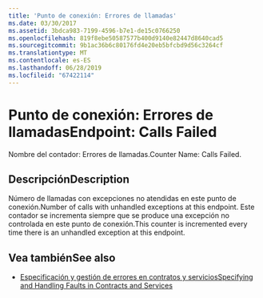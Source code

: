 ```yaml
---
title: 'Punto de conexión: Errores de llamadas'
ms.date: 03/30/2017
ms.assetid: 3bdca983-7199-4596-b7e1-de15c0766250
ms.openlocfilehash: 819f8ebe50587577b400d9140e82447d8640cad5
ms.sourcegitcommit: 9b1ac36b6c80176fd4e20eb5bfcbd9d56c3264cf
ms.translationtype: MT
ms.contentlocale: es-ES
ms.lasthandoff: 06/28/2019
ms.locfileid: "67422114"
---
```

# <a name="endpoint-calls-failed"></a><span data-ttu-id="e2482-102">Punto de conexión: Errores de llamadas</span><span class="sxs-lookup"><span data-stu-id="e2482-102">Endpoint: Calls Failed</span></span>
<span data-ttu-id="e2482-103">Nombre del contador: Errores de llamadas.</span><span class="sxs-lookup"><span data-stu-id="e2482-103">Counter Name: Calls Failed.</span></span>  
  
## <a name="description"></a><span data-ttu-id="e2482-104">Descripción</span><span class="sxs-lookup"><span data-stu-id="e2482-104">Description</span></span>  
 <span data-ttu-id="e2482-105">Número de llamadas con excepciones no atendidas en este punto de conexión.</span><span class="sxs-lookup"><span data-stu-id="e2482-105">Number of calls with unhandled exceptions at this endpoint.</span></span> <span data-ttu-id="e2482-106">Este contador se incrementa siempre que se produce una excepción no controlada en este punto de conexión.</span><span class="sxs-lookup"><span data-stu-id="e2482-106">This counter is incremented every time there is an unhandled exception at this endpoint.</span></span>  
  
## <a name="see-also"></a><span data-ttu-id="e2482-107">Vea también</span><span class="sxs-lookup"><span data-stu-id="e2482-107">See also</span></span>

- [<span data-ttu-id="e2482-108">Especificación y gestión de errores en contratos y servicios</span><span class="sxs-lookup"><span data-stu-id="e2482-108">Specifying and Handling Faults in Contracts and Services</span></span>](../../../../../docs/framework/wcf/specifying-and-handling-faults-in-contracts-and-services.md)
